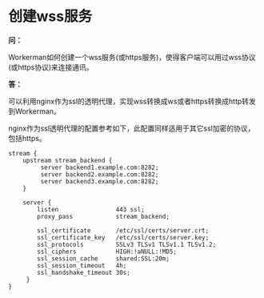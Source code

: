 # 创建wss服务

**问：**

Workerman如何创建一个wss服务(或https服务)，使得客户端可以用过wss协议(或https协议)来连接通讯。


**答：**

可以利用nginx作为ssl的透明代理，实现wss转换成ws或者https转换成http转发到Workerman。

nginx作为ssl透明代理的配置参考如下，此配置同样适用于其它ssl加密的协议，包括https。


```
stream {
    upstream stream_backend {
         server backend1.example.com:8282;
         server backend2.example.com:8282;
         server backend3.example.com:8282;
    }

    server {
        listen                443 ssl;
        proxy_pass            stream_backend;

        ssl_certificate       /etc/ssl/certs/server.crt;
        ssl_certificate_key   /etc/ssl/certs/server.key;
        ssl_protocols         SSLv3 TLSv1 TLSv1.1 TLSv1.2;
        ssl_ciphers           HIGH:!aNULL:!MD5;
        ssl_session_cache     shared:SSL:20m;
        ssl_session_timeout   4h;
        ssl_handshake_timeout 30s;
     }
}
```

